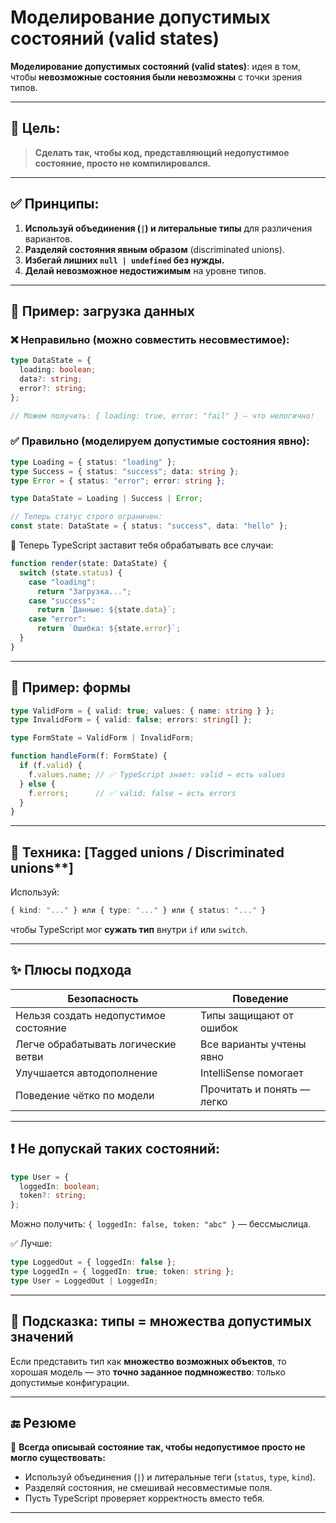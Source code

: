 # Моделирование допустимых состояний (valid states)

**Моделирование допустимых состояний (valid states)**: идея в том, чтобы **невозможные состояния были невозможны** с точки зрения типов.

---

## 🧠 Цель:

> **Сделать так, чтобы код, представляющий недопустимое состояние, просто не компилировался.**

---

## ✅ Принципы:

1. **Используй объединения (`|`) и литеральные типы** для различения вариантов.
2. **Разделяй состояния явным образом** (discriminated unions).
3. **Избегай лишних `null | undefined` без нужды.**
4. **Делай невозможное недостижимым** на уровне типов.

---

## 🔧 Пример: загрузка данных

### ❌ Неправильно (можно совместить несовместимое):

```ts
type DataState = {
  loading: boolean;
  data?: string;
  error?: string;
};

// Можем получить: { loading: true, error: "fail" } — что нелогично!
```

### ✅ Правильно (моделируем допустимые состояния явно):

```ts
type Loading = { status: "loading" };
type Success = { status: "success"; data: string };
type Error = { status: "error"; error: string };

type DataState = Loading | Success | Error;

// Теперь статус строго ограничен:
const state: DataState = { status: "success", data: "hello" };
```

🧠 Теперь TypeScript заставит тебя обрабатывать все случаи:

```ts
function render(state: DataState) {
  switch (state.status) {
    case "loading":
      return "Загрузка...";
    case "success":
      return `Данные: ${state.data}`;
    case "error":
      return `Ошибка: ${state.error}`;
  }
}
```

---

## 🧱 Пример: формы

```ts
type ValidForm = { valid: true; values: { name: string } };
type InvalidForm = { valid: false; errors: string[] };

type FormState = ValidForm | InvalidForm;

function handleForm(f: FormState) {
  if (f.valid) {
    f.values.name; // ✅ TypeScript знает: valid → есть values
  } else {
    f.errors;      // ✅ valid: false → есть errors
  }
}
```

---

## 📌 Техника: \[**Tagged unions** / Discriminated unions\*\*]

Используй:

```ts
{ kind: "..." } или { type: "..." } или { status: "..." }
```

чтобы TypeScript мог **сужать тип** внутри `if` или `switch`.

---

## ✨ Плюсы подхода

| Безопасность                          | Поведение                  |
| ------------------------------------- | -------------------------- |
| Нельзя создать недопустимое состояние | Типы защищают от ошибок    |
| Легче обрабатывать логические ветви   | Все варианты учтены явно   |
| Улучшается автодополнение             | IntelliSense помогает      |
| Поведение чётко по модели             | Прочитать и понять — легко |

---

## ❗️ Не допускай таких состояний:

```ts
type User = {
  loggedIn: boolean;
  token?: string;
};
```

Можно получить: `{ loggedIn: false, token: "abc" }` — бессмыслица.

✅ Лучше:

```ts
type LoggedOut = { loggedIn: false };
type LoggedIn = { loggedIn: true; token: string };
type User = LoggedOut | LoggedIn;
```

---

## 🧠 Подсказка: типы = множества допустимых значений

Если представить тип как **множество возможных объектов**, то хорошая модель — это **точно заданное подмножество**: только допустимые конфигурации.

---

## 🔚 Резюме

🎯 **Всегда описывай состояние так, чтобы недопустимое просто не могло существовать:**

* Используй объединения (`|`) и литеральные теги (`status`, `type`, `kind`).
* Разделяй состояния, не смешивай несовместимые поля.
* Пусть TypeScript проверяет корректность вместо тебя.

---

